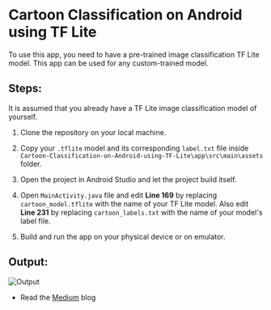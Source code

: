 # Cartoon Classification on Android using TF Lite

To use this app, you need to have a pre-trained image classification TF Lite model. This app can be used for any custom-trained model. 

## Steps:
It is assumed that you already have a TF Lite image classification model of yourself.

1. Clone the repository on your local machine.

2. Copy your `.tflite` model and its corresponding `label.txt` file inside `Cartoon-Classification-on-Android-using-TF-Lite\app\src\main\assets` folder.

3. Open the project in Android Studio and let the project build itself.

4. Open `MainActivity.java` file and edit **Line 169** by replacing `cartoon_model.tflite` with the name of your TF Lite model. Also edit **Line 231** by replacing `cartoon_labels.txt` with the name of your model's label file.

5. Build and run the app on your physical device or on emulator.

## Output:
![Output](app/src/main/res/drawable/output.gif)

- Read the [Medium](https://medium.com/tfug-mumbai-weekly/custom-image-classification-on-android-using-tensorflow-lite-9f9b3917a26f) blog

